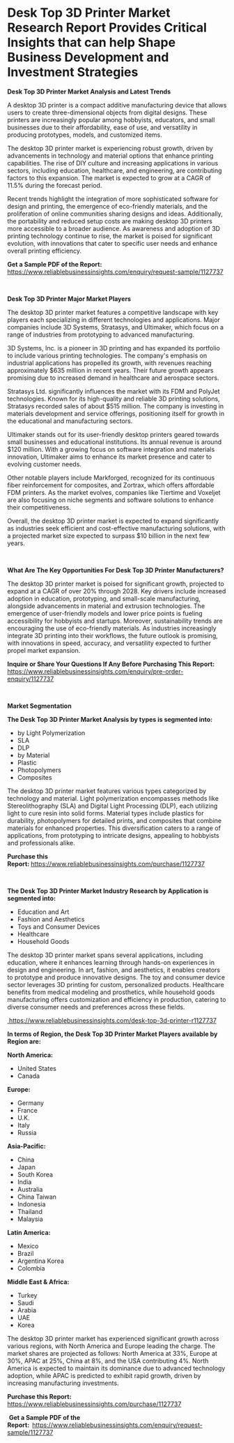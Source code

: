 <p><h1>Desk Top 3D Printer Market Research Report Provides Critical Insights that can help Shape Business Development and Investment Strategies</h1></p><p><strong>Desk Top 3D Printer Market Analysis and Latest Trends</strong></p>
<p><p>A desktop 3D printer is a compact additive manufacturing device that allows users to create three-dimensional objects from digital designs. These printers are increasingly popular among hobbyists, educators, and small businesses due to their affordability, ease of use, and versatility in producing prototypes, models, and customized items.</p><p>The desktop 3D printer market is experiencing robust growth, driven by advancements in technology and material options that enhance printing capabilities. The rise of DIY culture and increasing applications in various sectors, including education, healthcare, and engineering, are contributing factors to this expansion. The market is expected to grow at a CAGR of 11.5% during the forecast period.</p><p>Recent trends highlight the integration of more sophisticated software for design and printing, the emergence of eco-friendly materials, and the proliferation of online communities sharing designs and ideas. Additionally, the portability and reduced setup costs are making desktop 3D printers more accessible to a broader audience. As awareness and adoption of 3D printing technology continue to rise, the market is poised for significant evolution, with innovations that cater to specific user needs and enhance overall printing efficiency.</p></p>
<p><strong>Get a Sample PDF of the Report:&nbsp;</strong> <a href="https://www.reliablebusinessinsights.com/enquiry/request-sample/1127737?utm_campaign=1877&utm_medium=2&utm_source=Github&utm_content=ia&utm_term=17042025&utm_id=desk-top-3d-printer">https://www.reliablebusinessinsights.com/enquiry/request-sample/1127737</a></p>
<p>&nbsp;</p>
<p><strong>Desk Top 3D Printer Major Market Players</strong></p>
<p><p>The desktop 3D printer market features a competitive landscape with key players each specializing in different technologies and applications. Major companies include 3D Systems, Stratasys, and Ultimaker, which focus on a range of industries from prototyping to advanced manufacturing.</p><p>3D Systems, Inc. is a pioneer in 3D printing and has expanded its portfolio to include various printing technologies. The company's emphasis on industrial applications has propelled its growth, with revenues reaching approximately $635 million in recent years. Their future growth appears promising due to increased demand in healthcare and aerospace sectors.</p><p>Stratasys Ltd. significantly influences the market with its FDM and PolyJet technologies. Known for its high-quality and reliable 3D printing solutions, Stratasys recorded sales of about $515 million. The company is investing in materials development and service offerings, positioning itself for growth in the educational and manufacturing sectors.</p><p>Ultimaker stands out for its user-friendly desktop printers geared towards small businesses and educational institutions. Its annual revenue is around $120 million. With a growing focus on software integration and materials innovation, Ultimaker aims to enhance its market presence and cater to evolving customer needs.</p><p>Other notable players include Markforged, recognized for its continuous fiber reinforcement for composites, and Zortrax, which offers affordable FDM printers. As the market evolves, companies like Tiertime and Voxeljet are also focusing on niche segments and software solutions to enhance their competitiveness.</p><p>Overall, the desktop 3D printer market is expected to expand significantly as industries seek efficient and cost-effective manufacturing solutions, with a projected market size expected to surpass $10 billion in the next few years.</p></p>
<p>&nbsp;</p>
<p><strong>What Are The Key Opportunities For Desk Top 3D Printer Manufacturers?</strong></p>
<p><p>The desktop 3D printer market is poised for significant growth, projected to expand at a CAGR of over 20% through 2028. Key drivers include increased adoption in education, prototyping, and small-scale manufacturing, alongside advancements in material and extrusion technologies. The emergence of user-friendly models and lower price points is fueling accessibility for hobbyists and startups. Moreover, sustainability trends are encouraging the use of eco-friendly materials. As industries increasingly integrate 3D printing into their workflows, the future outlook is promising, with innovations in speed, accuracy, and versatility expected to further propel market expansion.</p></p>
<p><strong>Inquire or Share Your Questions If Any Before Purchasing This Report:</strong> <a href="https://www.reliablebusinessinsights.com/enquiry/pre-order-enquiry/1127737?utm_campaign=1877&utm_medium=2&utm_source=Github&utm_content=ia&utm_term=17042025&utm_id=desk-top-3d-printer">https://www.reliablebusinessinsights.com/enquiry/pre-order-enquiry/1127737</a></p>
<p>&nbsp;</p>
<p><strong>Market Segmentation</strong></p>
<p><strong>The Desk Top 3D Printer Market Analysis by types is segmented into:</strong></p>
<p><ul><li>by Light Polymerization</li><li>SLA</li><li>DLP</li><li>by Material</li><li>Plastic</li><li>Photopolymers</li><li>Composites</li></ul></p>
<p><p>The desktop 3D printer market features various types categorized by technology and material. Light polymerization encompasses methods like Stereolithography (SLA) and Digital Light Processing (DLP), each utilizing light to cure resin into solid forms. Material types include plastics for durability, photopolymers for detailed prints, and composites that combine materials for enhanced properties. This diversification caters to a range of applications, from prototyping to intricate designs, appealing to hobbyists and professionals alike.</p></p>
<p><strong>Purchase this Report:&nbsp;</strong><a href="https://www.reliablebusinessinsights.com/purchase/1127737?utm_campaign=1877&utm_medium=2&utm_source=Github&utm_content=ia&utm_term=17042025&utm_id=desk-top-3d-printer">https://www.reliablebusinessinsights.com/purchase/1127737</a></p>
<p>&nbsp;</p>
<p><strong>The Desk Top 3D Printer Market Industry Research by Application is segmented into:</strong></p>
<p><ul><li>Education and Art</li><li>Fashion and Aesthetics</li><li>Toys and Consumer Devices</li><li>Healthcare</li><li>Household Goods</li></ul></p>
<p><p>The desktop 3D printer market spans several applications, including education, where it enhances learning through hands-on experiences in design and engineering. In art, fashion, and aesthetics, it enables creators to prototype and produce innovative designs. The toy and consumer device sector leverages 3D printing for custom, personalized products. Healthcare benefits from medical modeling and prosthetics, while household goods manufacturing offers customization and efficiency in production, catering to diverse consumer needs and preferences across these fields.</p></p>
<p><a href="https://www.reliablebusinessinsights.com/desk-top-3d-printer-r1127737?utm_campaign=1877&utm_medium=2&utm_source=Github&utm_content=ia&utm_term=17042025&utm_id=desk-top-3d-printer">&nbsp;https://www.reliablebusinessinsights.com/desk-top-3d-printer-r1127737</a></p>
<p><strong>In terms of Region, the Desk Top 3D Printer Market Players available by Region are:</strong></p>
<p>
    <p> <strong> North America: </strong>
        <ul>
            <li>United States</li>
            <li>Canada</li>
        </ul>
        </p> 
    <p> <strong> Europe: </strong>
        <ul>
            <li>Germany</li>
            <li>France</li>
            <li>U.K.</li>
            <li>Italy</li>
            <li>Russia</li>
        </ul>
        </p> 
    <p> <strong> Asia-Pacific: </strong>
        <ul>
            <li>China</li>
            <li>Japan</li>
            <li>South Korea</li>
            <li>India</li>
            <li>Australia</li>
            <li>China Taiwan</li>
            <li>Indonesia</li>
            <li>Thailand</li>
            <li>Malaysia</li>
        </ul>
        </p> 
    <p> <strong> Latin America: </strong>
        <ul>
            <li>Mexico</li>
            <li>Brazil</li>
            <li>Argentina Korea</li>
            <li>Colombia</li>
        </ul>
        </p> 
    <p> <strong> Middle East & Africa: </strong>
        <ul>
            <li>Turkey</li>
            <li>Saudi</li>
            <li>Arabia</li>
            <li>UAE</li>
            <li>Korea</li>
        </ul>
    </p>
    </p>
<p><p>The desktop 3D printer market has experienced significant growth across various regions, with North America and Europe leading the charge. The market shares are projected as follows: North America at 33%, Europe at 30%, APAC at 25%, China at 8%, and the USA contributing 4%. North America is expected to maintain its dominance due to advanced technology adoption, while APAC is predicted to exhibit rapid growth, driven by increasing manufacturing investments.</p></p>
<p><strong>Purchase this Report: </strong><a href="https://www.reliablebusinessinsights.com/purchase/1127737?utm_campaign=1877&utm_medium=2&utm_source=Github&utm_content=ia&utm_term=17042025&utm_id=desk-top-3d-printer">https://www.reliablebusinessinsights.com/purchase/1127737</a></p>
<p>&nbsp;<strong>Get a Sample PDF of the Report:&nbsp;&nbsp;</strong><a href="https://www.reliablebusinessinsights.com/enquiry/request-sample/1127737?utm_campaign=1877&utm_medium=2&utm_source=Github&utm_content=ia&utm_term=17042025&utm_id=desk-top-3d-printer">https://www.reliablebusinessinsights.com/enquiry/request-sample/1127737</a></p>
<p><strong></strong></p>
<p><p></p><p></p><p></p></p>